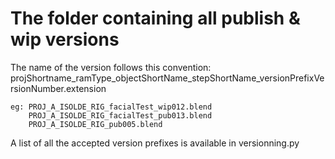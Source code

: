# The folder containing all publish & wip versions

The name of the version follows this convention:
    projShortname_ramType_objectShortName_stepShortName_versionPrefixVersionNumber.extension

    eg: PROJ_A_ISOLDE_RIG_facialTest_wip012.blend
        PROJ_A_ISOLDE_RIG_facialTest_pub013.blend
        PROJ_A_ISOLDE_RIG_pub005.blend

A list of all the accepted version prefixes is available in versionning.py